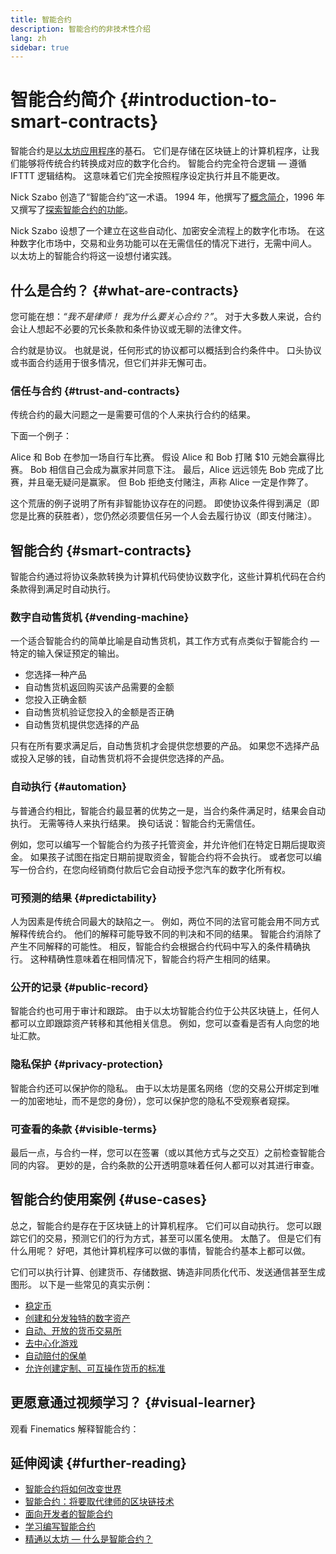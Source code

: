 ```yaml
---
title: 智能合约
description: 智能合约的非技术性介绍
lang: zh
sidebar: true
---
```


# 智能合约简介 {#introduction-to-smart-contracts}

智能合约是[以太坊应用程序](/dapps/)的基石。 它们是存储在区块链上的计算机程序，让我们能够将传统合约转换成对应的数字化合约。 智能合约完全符合逻辑 — 遵循 IFTTT 逻辑结构。 这意味着它们完全按照程序设定执行并且不能更改。

Nick Szabo 创造了“智能合约”这一术语。 1994 年，他撰写了[概念简介](https://www.fon.hum.uva.nl/rob/Courses/InformationInSpeech/CDROM/Literature/LOTwinterschool2006/szabo.best.vwh.net/smart.contracts.html)，1996 年又撰写了[探索智能合约的功能](https://www.fon.hum.uva.nl/rob/Courses/InformationInSpeech/CDROM/Literature/LOTwinterschool2006/szabo.best.vwh.net/smart_contracts_2.html)。

Nick Szabo 设想了一个建立在这些自动化、加密安全流程上的数字化市场。 在这种数字化市场中，交易和业务功能可以在无需信任的情况下进行，无需中间人。 以太坊上的智能合约将这一设想付诸实践。

## 什么是合约？ {#what-are-contracts}

您可能在想：_“我不是律师！ 我为什么要关心合约？”_。 对于大多数人来说，合约会让人想起不必要的冗长条款和条件协议或无聊的法律文件。

合约就是协议。 也就是说，任何形式的协议都可以概括到合约条件中。 口头协议或书面合约适用于很多情况，但它们并非无懈可击。

### 信任与合约 {#trust-and-contracts}

传统合约的最大问题之一是需要可信的个人来执行合约的结果。

下面一个例子：

Alice 和 Bob 在参加一场自行车比赛。 假设 Alice 和 Bob 打赌 $10 元她会赢得比赛。 Bob 相信自己会成为赢家并同意下注。 最后，Alice 远远领先 Bob 完成了比赛，并且毫无疑问是赢家。 但 Bob 拒绝支付赌注，声称 Alice 一定是作弊了。

这个荒唐的例子说明了所有非智能协议存在的问题。 即使协议条件得到满足（即您是比赛的获胜者），您仍然必须要信任另一个人会去履行协议（即支付赌注）。

## 智能合约 {#smart-contracts}

智能合约通过将协议条款转换为计算机代码使协议数字化，这些计算机代码在合约条款得到满足时自动执行。

### 数字自动售货机 {#vending-machine}

一个适合智能合约的简单比喻是自动售货机，其工作方式有点类似于智能合约 — 特定的输入保证预定的输出。

- 您选择一种产品
- 自动售货机返回购买该产品需要的金额
- 您投入正确金额
- 自动售货机验证您投入的金额是否正确
- 自动售货机提供您选择的产品

只有在所有要求满足后，自动售货机才会提供您想要的产品。 如果您不选择产品或投入足够的钱，自动售货机将不会提供您选择的产品。

### 自动执行 {#automation}

与普通合约相比，智能合约最显著的优势之一是，当合约条件满足时，结果会自动执行。 无需等待人来执行结果。 换句话说：智能合约无需信任。

例如，您可以编写一个智能合约为孩子托管资金，并允许他们在特定日期后提取资金。 如果孩子试图在指定日期前提取资金，智能合约将不会执行。 或者您可以编写一份合约，在您向经销商付款后它会自动授予您汽车的数字化所有权。

### 可预测的结果 {#predictability}

人为因素是传统合同最大的缺陷之一。 例如，两位不同的法官可能会用不同方式解释传统合约。 他们的解释可能导致不同的判决和不同的结果。 智能合约消除了产生不同解释的可能性。 相反，智能合约会根据合约代码中写入的条件精确执行。 这种精确性意味着在相同情况下，智能合约将产生相同的结果。

### 公开的记录 {#public-record}

智能合约也可用于审计和跟踪。 由于以太坊智能合约位于公共区块链上，任何人都可以立即跟踪资产转移和其他相关信息。 例如，您可以查看是否有人向您的地址汇款。

### 隐私保护 {#privacy-protection}

智能合约还可以保护你的隐私。 由于以太坊是匿名网络（您的交易公开绑定到唯一的加密地址，而不是您的身份），您可以保护您的隐私不受观察者窥探。

### 可查看的条款 {#visible-terms}

最后一点，与合约一样，您可以在签署（或以其他方式与之交互）之前检查智能合同的内容。 更妙的是，合约条款的公开透明意味着任何人都可以对其进行审查。

## 智能合约使用案例 {#use-cases}

总之，智能合约是存在于区块链上的计算机程序。 它们可以自动执行。 您可以跟踪它们的交易，预测它们的行为方式，甚至可以匿名使用。 太酷了。 但是它们有什么用呢？ 好吧，其他计算机程序可以做的事情，智能合约基本上都可以做。

它们可以执行计算、创建货币、存储数据、铸造非同质化代币、发送通信甚至生成图形。 以下是一些常见的真实示例：

- [稳定币](/stablecoins/)
- [创建和分发独特的数字资产](/nft/)
- [自动、开放的货币交易所](/get-eth/#dex)
- [去中心化游戏](/dapps/?category=gaming)
- [自动赔付的保单](https://etherisc.com/)
- [允许创建定制、可互操作货币的标准](/developers/docs/standards/tokens/)

## 更愿意通过视频学习？ {#visual-learner}

观看 Finematics 解释智能合约：

<YouTube id="pWGLtjG-F5c" />

## 延伸阅读 {#further-reading}

- [智能合约将如何改变世界](https://www.youtube.com/watch?v=pA6CGuXEKtQ)
- [智能合约：将要取代律师的区块链技术](https://blockgeeks.com/guides/smart-contracts/)
- [面向开发者的智能合约](/developers/docs/smart-contracts/)
- [学习编写智能合约](/developers/learning-tools/)
- [精通以太坊 — 什么是智能合约？](https://github.com/ethereumbook/ethereumbook/blob/develop/07smart-contracts-solidity.asciidoc#what-is-a-smart-contract)

